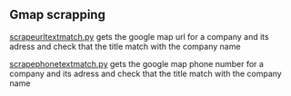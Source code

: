 


## Gmap scrapping

[scrapeurltextmatch.py](scrapeurltextmatch.py) gets the google map url for a company and its adress and check that the title match with the company name


[scrapephonetextmatch.py](scrapephonetextmatch.py) gets the google map phone number for a company and its adress and check that the title match with the company name

